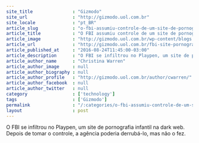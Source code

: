 ```yaml
---
site_title               : "Gizmodo"
site_url                 : "http://gizmodo.uol.com.br"
site_locale              : "pt_BR"
article_slug             : "o-fbi-assumiu-controle-de-um-site-de-pornografia-infantil-e-o-trafego-quintuplicou"
article_title            : "O FBI assumiu controle de um site de pornografia infantil e o tráfego quintuplicou"
article_image            : "http://gizmodo.uol.com.br/wp-content/blogs.dir/8/files/2013/05/fbi.jpg"
article_url              : "http://gizmodo.uol.com.br/fbi-site-pornografia-infantil-trafego/"
article_published_at     : "2016-08-24T11:45:00-03:00"
article_description      : "O FBI se infiltrou no Playpen, um site de pornografia infantil na dark web. Depois de tomar o controle, a agência poderia derrubá-lo, mas não o fez."
article_author_name      : "Christina Warren"
article_author_image     : null
article_author_biography : null
article_author_profile   : "http://gizmodo.uol.com.br/author/cwarren/"
article_author_facebook  : null
article_author_twitter   : null
category                 : ['technology']
tags                     : ['Gizmodo']
permalink                : "/:categories/o-fbi-assumiu-controle-de-um-site-de-pornografia-infantil-e-o-trafego-quintuplicou/"
layout                   : post
---
```


O FBI se infiltrou no Playpen, um site de pornografia infantil na dark web. Depois de tomar o controle, a agência poderia derrubá-lo, mas não o fez.
